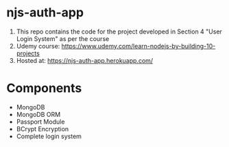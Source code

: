 # njs-auth-app

1. This repo contains the code for the project developed in Section 4 "User Login System" as per the course
2. Udemy course: https://www.udemy.com/learn-nodejs-by-building-10-projects
3. Hosted at: https://njs-auth-app.herokuapp.com/

# Components

* MongoDB
* MongoDB ORM
* Passport Module
* BCrypt Encryption
* Complete login system
